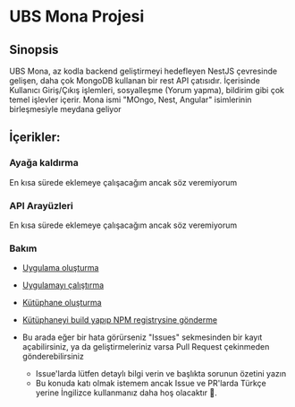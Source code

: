 # UBS Mona Projesi

## Sinopsis

UBS Mona, az kodla backend geliştirmeyi hedefleyen NestJS çevresinde gelişen, daha çok MongoDB kullanan bir rest API çatısıdır. İçerisinde Kullanıcı Giriş/Çıkış işlemleri, sosyalleşme (Yorum yapma), bildirim gibi çok temel işlevler içerir. Mona ismi "MOngo, Nest, Angular" isimlerinin birleşmesiyle meydana geliyor

## İçerikler:

### Ayağa kaldırma

En kısa sürede eklemeye çalışacağım ancak söz veremiyorum

### API Arayüzleri

En kısa sürede eklemeye çalışacağım ancak söz veremiyorum

### Bakım

- [Uygulama oluşturma](./maintaining/1%20-%20creating%20app.md)
- [Uygulamayı çalıştırma](./maintaining/2%20-%20run%20app.md)
- [Kütüphane oluşturma](./maintaining/3%20-%20creating%20library.md)
- [Kütüphaneyi build yapıp NPM registrysine gönderme](./maintaining/4%20-%20build%20library.md)

- Bu arada eğer bir hata görürseniz "Issues" sekmesinden bir kayıt açabilirsiniz, ya da geliştirmeleriniz varsa Pull Request çekinmeden gönderebilirsiniz
    - Issue'larda lütfen detaylı bilgi verin ve başlıkta sorunun özetini yazın
    - Bu konuda katı olmak istemem ancak Issue ve PR'larda Türkçe yerine İngilizce kullanmanız daha hoş olacaktır 🙏.
